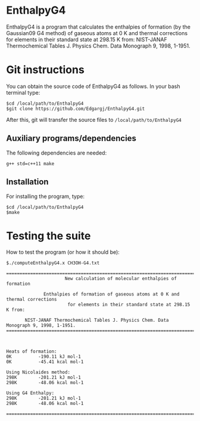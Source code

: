 # EnthalpyG4

EnthalpyG4 is a program that calculates the enthalpies of formation (by the Gaussian09 G4 method) of gaseous atoms at 0 K and thermal corrections for elements in their standard state at 298.15 K from: NIST-JANAF Thermochemical Tables J. Physics Chem. Data Monograph 9, 1998, 1-1951.

# Git instructions

You can obtain the source code of EnthalpyG4 as follows.
In your bash terminal type:

~~~~~~~~~~
$cd /local/path/to/EnthalpyG4
$git clone https://github.com/Edgargj/EnthalpyG4.git
~~~~~~~~~~

After this, git will transfer the source files to ```/local/path/to/EnthalpyG4```

## Auxiliary programs/dependencies
The following dependencies are needed:

~~~~~~~~~~
g++ std=c++11 make
~~~~~~~~~~

## Installation
For installing the program, type:

~~~~~~~~~~
$cd /local/path/to/EnthalpyG4
$make
~~~~~~~~~~

# Testing the suite

How to test the program (or how it should be):

~~~~~~~~~~
$./computeEnthalpyG4.x CH3OH-G4.txt

===================================================================================================
                      New calculation of molecular enthalpies of formation                         
                                                                                                   
              Enthalpies of formation of gaseous atoms at 0 K and thermal corrections              
                       for elements in their standard state at 298.15 K from:                      
                                                                                                   
       NIST-JANAF Thermochemical Tables J. Physics Chem. Data Monograph 9, 1998, 1-1951.           
===================================================================================================
                                                                                                   
                                                                                                   
                                                                                                   
Heats of formation: 
0K          -190.11 kJ mol-1
0K          -45.41 kcal mol-1
                                                                                                   
Using Nicolaides method: 
298K        -201.21 kJ mol-1
298K        -48.06 kcal mol-1
                                                                                                   
Using G4 Enthalpy: 
298K        -201.21 kJ mol-1
298K        -48.06 kcal mol-1
                                                                                                   
===================================================================================================
~~~~~~~~~~

